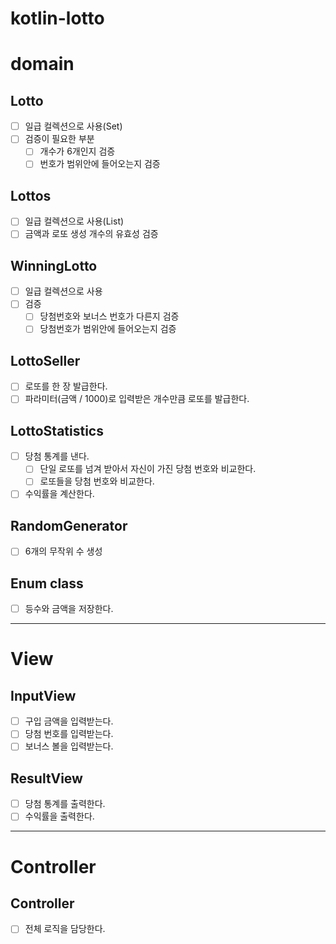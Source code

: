 # kotlin-lotto

# domain
## Lotto
- [ ] 일급 컬렉션으로 사용(Set)  
- [ ] 검증이 필요한 부분  
    - [ ] 개수가 6개인지 검증  
  - [ ] 번호가 범위안에 들어오는지 검증  

## Lottos 
- [ ] 일급 컬렉션으로 사용(List)  
- [ ] 금액과 로또 생성 개수의 유효성 검증  
 
## WinningLotto
- [ ] 일급 컬렉션으로 사용
- [ ] 검증
  - [ ] 당첨번호와 보너스 번호가 다른지 검증
  - [ ] 당첨번호가 범위안에 들어오는지 검증

## LottoSeller
- [ ] 로또를 한 장 발급한다.  
- [ ] 파라미터(금액 / 1000)로 입력받은 개수만큼 로또를 발급한다.  

## LottoStatistics
- [ ] 당첨 통계를 낸다.  
    - [ ] 단일 로또를 넘겨 받아서 자신이 가진 당첨 번호와 비교한다.  
  - [ ] 로또들을 당첨 번호와 비교한다.  
- [ ] 수익률을 계산한다.  

## RandomGenerator
- [ ] 6개의 무작위 수 생성

## Enum class
- [ ] 등수와 금액을 저장한다.

---

# View
## InputView
- [ ] 구입 금액을 입력받는다.  
- [ ] 당첨 번호를 입력받는다.  
- [ ] 보너스 볼을 입력받는다.  

## ResultView
- [ ] 당첨 통계를 출력한다.  
- [ ] 수익률을 출력한다.  

---

# Controller
## Controller
- [ ] 전체 로직을 담당한다.  
